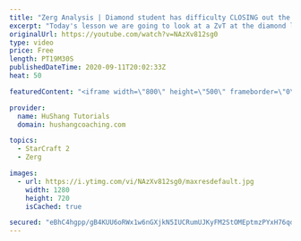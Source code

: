 ```yaml
---
title: "Zerg Analysis | Diamond student has difficulty CLOSING out the MATCH [Starcraft 2]"
excerpt: "Today's lesson we are going to look at a ZvT at the diamond level focusing on the Zerg Analysis. The zerg manages to get into a very strong position but has difficulty closing it out. Let's learn how we can approach this scenario better!  Zerg Analysis | Diamond student has difficulty CLOSING out the"
originalUrl: https://youtube.com/watch?v=NAzXv812sg0
type: video
price: Free
length: PT19M30S
publishedDateTime: 2020-09-11T20:02:33Z
heat: 50

featuredContent: "<iframe width=\"800\" height=\"500\" frameborder=\"0\" src=\"https://www.youtube.com/embed/NAzXv812sg0\" allow=\"accelerometer; autoplay; encrypted-media; gyroscope; picture-in-picture\" allowfullscreen></iframe>"

provider:
  name: HuShang Tutorials
  domain: hushangcoaching.com

topics:
  - StarCraft 2
  - Zerg

images:
  - url: https://i.ytimg.com/vi/NAzXv812sg0/maxresdefault.jpg
    width: 1280
    height: 720
    isCached: true

secured: "eBhC4hgpp/gB4KUU6oRWx1w6nGXjkN5IUCRumUJKyFM2StOMEptmzPYxH76qdphZyHamtiR+AjNnQMxgy+FU6GjKaEOAH4WR3ohtb6MnYlW8tRUJqF+D0LzzNIiDxT2wo704f6HgDpRuYBUdLFQ0Iiv2+qyW008M9opAmHpx16uHYZwPvH1UllBlzRWJDjpwWFB4LV3ViY2q31qIzQAxbubgVjoomAbwWZn2sX65OXNZB6vVIAQPJmY0Bjb3Zgw8Ob+11jQjh9Yc3URxmoqzrGScsboEf0Efwbh9N0YUAflDBz32GF2nafyYkvVaTLzWGO6QkZi1wnm7PTXc91EUMJSTsOnvYU9B6O7wc1ryFOKI+/AW0BoQzGVetpSd4ekJKzMRff8TJPeQax1FDoMVuG5IBwgp1HOOsxXGm+uGP2A=;ZBZPzO29AwSHKvdX1CpGAA=="
---
```


